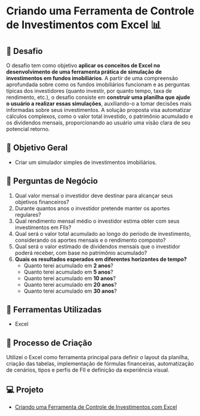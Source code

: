 # Criando uma Ferramenta de Controle de Investimentos com Excel 📊

## 🚀 Desafio

O desafio tem como objetivo **aplicar os conceitos de Excel no desenvolvimento de uma ferramenta prática de simulação de investimentos em fundos imobiliários**. A partir de uma compreensão aprofundada sobre como os fundos imobiliários funcionam e as perguntas típicas dos investidores (quanto investir, por quanto tempo, taxa de rendimento, etc.), o desafio consiste em **construir uma planilha que ajude o usuário a realizar essas simulações**, auxiliando-o a tomar decisões mais informadas sobre seus investimentos. A solução proposta visa automatizar cálculos complexos, como o valor total investido, o patrimônio acumulado e os dividendos mensais, proporcionando ao usuário uma visão clara de seu potencial retorno.

## 📒 Objetivo Geral

- Criar um simulador simples de investimentos imobiliários.

## 🎯 Perguntas de Negócio

1. Qual valor mensal o investidor deve destinar para alcançar seus objetivos financeiros?
2. Durante quantos anos o investidor pretende manter os aportes regulares?
3. Qual rendimento mensal médio o investidor estima obter com seus investimentos em FIIs?
4. Qual será o valor total acumulado ao longo do período de investimento, considerando os aportes mensais e o rendimento composto?
5. Qual será o valor estimado de dividendos mensais que o investidor poderá receber, com base no patrimônio acumulado?
6. **Quais os resultados esperados em diferentes horizontes de tempo?**
    - Quanto terei acumulado em **2 anos**?
    - Quanto terei acumulado em **5 anos**?
    - Quanto terei acumulado em **10 anos**?
    - Quanto terei acumulado em **20 anos**?
    - Quanto terei acumulado em **30 anos**?

## 🤖 Ferramentas Utilizadas

- Excel

## 🧐 Processo de Criação

Utilizei o Excel como ferramenta principal para definir o layout da planilha, criação das tabelas, implementação de fórmulas financeiras, automatização de cenários, tipos e perfis de FII e definição da experiência visual.

## 💻 Projeto

- [Criando uma Ferramenta de Controle de Investimentos com Excel](https://github.com/guimanaira/Repositorio_Dados/blob/main/Bootcamp_Santander-Excel_com_IA/01_Criando_uma_Ferramenta%20de_Controle_de_Investimentos/simulador_imobiliario.xlsx)
